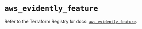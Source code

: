# `aws_evidently_feature`

Refer to the Terraform Registry for docs: [`aws_evidently_feature`](https://registry.terraform.io/providers/hashicorp/aws/6.3.0/docs/resources/evidently_feature).
